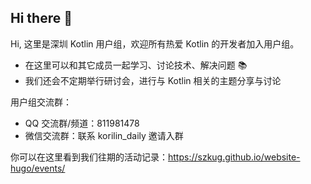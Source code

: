 ## Hi there 👋

Hi, 这里是深圳 Kotlin 用户组，欢迎所有热爱 Kotlin 的开发者加入用户组。

- 在这里可以和其它成员一起学习、讨论技术、解决问题 📚
- 我们还会不定期举行研讨会，进行与 Kotlin 相关的主题分享与讨论

用户组交流群：
- QQ 交流群/频道：811981478
- 微信交流群：联系 korilin_daily 邀请入群

你可以在这里看到我们往期的活动记录：https://szkug.github.io/website-hugo/events/
